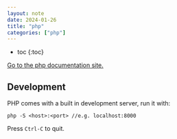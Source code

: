 ```yaml
---
layout: note
date: 2024-01-26
title: "php"
categories: ["php"]
---
```


- toc
{:toc}

[Go to the php documentation site.](https://www.php.net/)

## Development

PHP comes with a built in development server, run it with:

```console
php -S <host>:<port> //e.g. localhost:8000
```

Press `Ctrl-C` to quit.
